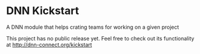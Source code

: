 DNN Kickstart
==============

A DNN module that helps crating teams for working on a given project

This project has no public release yet. Feel free to check out its functionality at http://dnn-connect.org/kickstart
